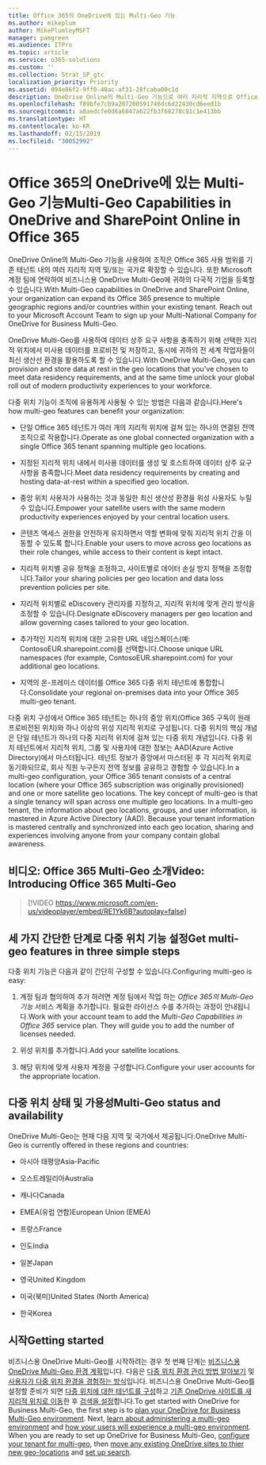 ```yaml
---
title: Office 365의 OneDrive에 있는 Multi-Geo 기능
ms.author: mikeplum
author: MikePlumleyMSFT
manager: pamgreen
ms.audience: ITPro
ms.topic: article
ms.service: o365-solutions
ms.custom: ''
ms.collection: Strat_SP_gtc
localization_priority: Priority
ms.assetid: 094e86f2-9ff0-40ac-af31-28fcaba00c1d
description: OneDrive Online의 Multi-Geo 기능으로 여러 지리적 지역으로 Office 365 범위를 확장합니다.
ms.openlocfilehash: f89bfe7cb9a287200591746dc6d22430cd6eed1b
ms.sourcegitcommit: a8aedcfe0d6a6047a622fb3f68278c81c1e413bb
ms.translationtype: HT
ms.contentlocale: ko-KR
ms.lasthandoff: 02/15/2019
ms.locfileid: "30052992"
---
```

# <a name="multi-geo-capabilities-in-onedrive-in-office-365"></a><span data-ttu-id="719f2-103">Office 365의 OneDrive에 있는 Multi-Geo 기능</span><span class="sxs-lookup"><span data-stu-id="719f2-103">Multi-Geo Capabilities in OneDrive and SharePoint Online in Office 365</span></span>

<span data-ttu-id="719f2-p101">OneDrive Online의 Multi-Geo 기능을 사용하여 조직은 Office 365 사용 범위를 기존 테넌트 내의 여러 지리적 지역 및/또는 국가로 확장할 수 있습니다. 또한 Microsoft 계정 팀에 연락하여 비즈니스용 OneDrive Multi-Geo에 귀하의 다국적 기업을 등록할 수 있습니다.</span><span class="sxs-lookup"><span data-stu-id="719f2-p101">With Multi-Geo capabilities in OneDrive and SharePoint Online, your organization can expand its Office 365 presence to multiple geographic regions and/or countries within your existing tenant. Reach out to your Microsoft Account Team to sign up your Multi-National Company for OneDrive for Business Multi-Geo.</span></span>
  
<span data-ttu-id="719f2-106">OneDrive Multi-Geo를 사용하여 데이터 상주 요구 사항을 충족하기 위해 선택한 지리적 위치에서 미사용 데이터를 프로비전 및 저장하고, 동시에 귀하의 전 세계 작업자들이 최신 생산선 환경을 활용하도록 할 수 있습니다.</span><span class="sxs-lookup"><span data-stu-id="719f2-106">With OneDrive Multi-Geo, you can provision and store data at rest in the geo locations that you've chosen to meet data residency requirements, and at the same time unlock your global roll out of modern productivity experiences to your workforce.</span></span>
  
<span data-ttu-id="719f2-107">다중 위치 기능이 조직에 유용하게 사용될 수 있는 방법은 다음과 같습니다.</span><span class="sxs-lookup"><span data-stu-id="719f2-107">Here's how multi-geo features can benefit your organization:</span></span>
  
- <span data-ttu-id="719f2-108">단일 Office 365 테넌트가 여러 개의 지리적 위치에 걸쳐 있는 하나의 연결된 전역 조직으로 작용합니다.</span><span class="sxs-lookup"><span data-stu-id="719f2-108">Operate as one global connected organization with a single Office 365 tenant spanning multiple geo locations.</span></span>
    
- <span data-ttu-id="719f2-109">지정된 지리적 위치 내에서 미사용 데이터를 생성 및 호스트하여 데이터 상주 요구 사항을 충족합니다.</span><span class="sxs-lookup"><span data-stu-id="719f2-109">Meet data residency requirements by creating and hosting data-at-rest within a specified geo location.</span></span>
    
- <span data-ttu-id="719f2-110">중앙 위치 사용자가 사용하는 것과 동일한 최신 생산성 환경을 위성 사용자도 누릴 수 있습니다.</span><span class="sxs-lookup"><span data-stu-id="719f2-110">Empower your satellite users with the same modern productivity experiences enjoyed by your central location users.</span></span>
    
- <span data-ttu-id="719f2-111">콘텐츠 액세스 권한을 안전하게 유지하면서 역할 변화에 맞춰 지리적 위치 간을 이동할 수 있도록 합니다.</span><span class="sxs-lookup"><span data-stu-id="719f2-111">Enable your users to move across geo locations as their role changes, while access to their content is kept intact.</span></span>
    
- <span data-ttu-id="719f2-112">지리적 위치별 공유 정책을 조정하고, 사이트별로 데이터 손실 방지 정책을 조정합니다.</span><span class="sxs-lookup"><span data-stu-id="719f2-112">Tailor your sharing policies per geo location and data loss prevention policies per site.</span></span>
    
- <span data-ttu-id="719f2-113">지리적 위치별로 eDiscovery 관리자를 지정하고, 지리적 위치에 맞게 관리 방식을 조정할 수 있습니다.</span><span class="sxs-lookup"><span data-stu-id="719f2-113">Designate eDiscovery managers per geo location and allow governing cases tailored to your geo location.</span></span>
    
- <span data-ttu-id="719f2-114">추가적인 지리적 위치에 대한 고유한 URL 네임스페이스(예: ContosoEUR.sharepoint.com)를 선택합니다.</span><span class="sxs-lookup"><span data-stu-id="719f2-114">Choose unique URL namespaces (for example, ContosoEUR.sharepoint.com) for your additional geo locations.</span></span>
    
- <span data-ttu-id="719f2-115">지역의 온-프레미스 데이터를 Office 365 다중 위치 테넌트에 통합합니다.</span><span class="sxs-lookup"><span data-stu-id="719f2-115">Consolidate your regional on-premises data into your Office 365 multi-geo tenant.</span></span>
    
<span data-ttu-id="719f2-p102">다중 위치 구성에서 Office 365 테넌트는 하나의 중앙 위치(Office 365 구독이 원래 프로비전된 위치)와 하나 이상의 위성 지리적 위치로 구성됩니다. 다중 위치의 핵심 개념은 단일 테넌트가 하나의 다중 지리적 위치에 걸쳐 있는 다중 위치 개념입니다. 다중 위치 테넌트에서 지리적 위치, 그룹 및 사용자에 대한 정보는 AAD(Azure Active Directory)에서 마스터됩니다. 테넌트 정보가 중앙에서 마스터된 후 각 지리적 위치로 동기화되므로, 회사 직원 누구든지 전역 정보를 공유하고 경험할 수 있습니다.</span><span class="sxs-lookup"><span data-stu-id="719f2-p102">In a multi-geo configuration, your Office 365 tenant consists of a central location (where your Office 365 subscription was originally provisioned) and one or more satellite geo locations. The key concept of multi-geo is that a single tenancy will span across one multiple geo locations. In a multi-geo tenant, the information about geo locations, groups, and user information, is mastered in Azure Active Directory (AAD). Because your tenant information is mastered centrally and synchronized into each geo location, sharing and experiences involving anyone from your company contain global awareness.</span></span>

## <a name="video-introducing-office-365-multi-geo"></a><span data-ttu-id="719f2-120">비디오: Office 365 Multi-Geo 소개</span><span class="sxs-lookup"><span data-stu-id="719f2-120">Video: Introducing Office 365 Multi-Geo</span></span>

> [!VIDEO https://www.microsoft.com/en-us/videoplayer/embed/RE1Yk6B?autoplay=false]
  
## <a name="get-multi-geo-features-in-three-simple-steps"></a><span data-ttu-id="719f2-121">세 가지 간단한 단계로 다중 위치 기능 설정</span><span class="sxs-lookup"><span data-stu-id="719f2-121">Get multi-geo features in three simple steps</span></span>

<span data-ttu-id="719f2-122">다중 위치 기능은 다음과 같이 간단히 구성할 수 있습니다.</span><span class="sxs-lookup"><span data-stu-id="719f2-122">Configuring multi-geo is easy:</span></span>
  
1. <span data-ttu-id="719f2-p103">계정 팀과 협의하여 추가 하려면 계정 팀에서 작업 하는 _Office 365의 Multi-Geo 기능_ 서비스 계획을 추가합니다. 필요한 라이선스 수를 추가하는 과정이 안내됩니다.</span><span class="sxs-lookup"><span data-stu-id="719f2-p103">Work with your account team to add the _Multi-Geo Capabilities in Office 365_ service plan. They will guide you to add the number of licenses needed.</span></span>
    
2. <span data-ttu-id="719f2-125">위성 위치를 추가합니다.</span><span class="sxs-lookup"><span data-stu-id="719f2-125">Add your satellite locations.</span></span>
    
3. <span data-ttu-id="719f2-126">해당 위치에 맞게 사용자 계정을 구성합니다.</span><span class="sxs-lookup"><span data-stu-id="719f2-126">Configure your user accounts for the appropriate location.</span></span>
    
## <a name="multi-geo-status-and-availability"></a><span data-ttu-id="719f2-127">다중 위치 상태 및 가용성</span><span class="sxs-lookup"><span data-stu-id="719f2-127">Multi-Geo status and availability</span></span>

<span data-ttu-id="719f2-128">OneDrive Multi-Geo는 현재 다음 지역 및 국가에서 제공됩니다.</span><span class="sxs-lookup"><span data-stu-id="719f2-128">OneDrive Multi-Geo is currently offered in these regions and countries:</span></span>
  
- <span data-ttu-id="719f2-129">아시아 태평양</span><span class="sxs-lookup"><span data-stu-id="719f2-129">Asia-Pacific</span></span>

- <span data-ttu-id="719f2-130">오스트레일리아</span><span class="sxs-lookup"><span data-stu-id="719f2-130">Australia</span></span>

- <span data-ttu-id="719f2-131">캐나다</span><span class="sxs-lookup"><span data-stu-id="719f2-131">Canada</span></span>

- <span data-ttu-id="719f2-132">EMEA(유럽 연합)</span><span class="sxs-lookup"><span data-stu-id="719f2-132">European Union (EMEA)</span></span>

- <span data-ttu-id="719f2-133">프랑스</span><span class="sxs-lookup"><span data-stu-id="719f2-133">France</span></span>

- <span data-ttu-id="719f2-134">인도</span><span class="sxs-lookup"><span data-stu-id="719f2-134">India</span></span>

- <span data-ttu-id="719f2-135">일본</span><span class="sxs-lookup"><span data-stu-id="719f2-135">Japan</span></span>

- <span data-ttu-id="719f2-136">영국</span><span class="sxs-lookup"><span data-stu-id="719f2-136">United Kingdom</span></span>

- <span data-ttu-id="719f2-137">미국(북미)</span><span class="sxs-lookup"><span data-stu-id="719f2-137">United States (North America)</span></span>

- <span data-ttu-id="719f2-138">한국</span><span class="sxs-lookup"><span data-stu-id="719f2-138">Korea</span></span>

## <a name="getting-started"></a><span data-ttu-id="719f2-139">시작</span><span class="sxs-lookup"><span data-stu-id="719f2-139">Getting started</span></span>

<span data-ttu-id="719f2-p104">비즈니스용 OneDrive Multi-Geo를 시작하려는 경우 첫 번째 단계는 [비즈니스용 OneDrive Multi-Geo 환경 계획](plan-for-multi-geo.md)입니다. 다음은 [다중 위치 환경 관리 방법 알아보기](administering-a-multi-geo-environment.md) 및 [사용자가 다중 위치 환경을 경험하는 방식](multi-geo-user-experience.md)입니다. 비즈니스용 OneDrive Multi-Geo를 설정할 준비가 되면 [다중 위치에 대한 테넌트를 구성](multi-geo-tenant-configuration.md)하고 [기존 OneDrive 사이트를 새 지리적 위치로 이동](move-onedrive-between-geo-locations.md)한 후 [검색을 설정](configure-search-for-multi-geo.md)합니다.</span><span class="sxs-lookup"><span data-stu-id="719f2-p104">To get started with OneDrive for Business Multi-Geo, the first step is to [plan your OneDrive for Business Multi-Geo environment](plan-for-multi-geo.md). Next, [learn about administering a multi-geo environment](administering-a-multi-geo-environment.md) and [how your users will experience a multi-geo environment](multi-geo-user-experience.md). When you are ready to set up OneDrive for Business Multi-Geo, [configure your tenant for multi-geo](multi-geo-tenant-configuration.md), then [move any existing OneDrive sites to thier new geo-locations](move-onedrive-between-geo-locations.md) and [set up search](configure-search-for-multi-geo.md).</span></span>
